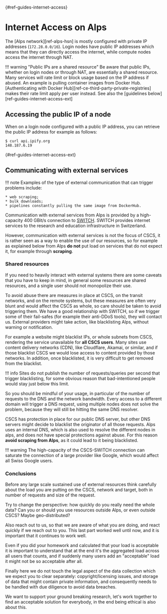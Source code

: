 [](){#ref-guides-internet-access}
# Internet Access on Alps

The [Alps network][ref-alps-hsn] is mostly configured with private IP addresses (`172.28.0.0/16`).
Login nodes have public IP addresses which means that they can directly access the internet, while compute nodes access the internet through NAT.

!!! warning "Public IPs are a shared resource"
    Be aware that public IPs, whether on login nodes or through NAT, are essentially a shared resource.
    Many services will rate limit or block usage based on the IP address if abused.
    An example is pulling container images from Docker Hub.
    [Authenticating with Docker Hub][ref-ce-third-party-private-registries] makes their rate limit apply per user instead.
    See also the [guidelines below][ref-guides-internet-access-ext]

## Accessing the public IP of a node

When on a login node configured with a public IP address, you can retrieve the public IP address for example as follows:

```console
$ curl api.ipify.org
148.187.6.19
```

[](){#ref-guides-internet-access-ext}
## Communicating with external services

!!! note
    Examples of the type of external communication that can trigger problems include:

    * web scraping;
    * bulk downloads;
    * pipelines constantly pulling the same image from DockerHub.

Communication with external services from Alps is provided by a high-capacity 400 GBit/s connection to [SWITCH](https://www.switch.ch/en/network/ip-access).
SWITCH provides internet services to the research and education infrastructure in Switzerland.

However, communication with external services is not the focus of CSCS, it is rather seen as a way to enable the use of our resources, so for example as explained below from Alps **do not** put load on services that do not expect it, for example through **scraping**.

### Shared resources

If you need to heavily interact with external systems there are some caveats that you have to keep in mind, in general some resources are shared resources, and a single user should not monopolize their use.

To avoid abuse there are measures in place at CSCS, on the transit networks, and on the remote systems, but these measures are often very blunt and would affect the CSCS as whole, so care should be taken to avoid triggering them.
We have a good relationship with SWITCH, so if we trigger some of their fail-safes (for example their anti-DDoS tools), they will contact us.
External providers might take action, like blacklisting Alps, without warning or notification.

For example a website might blacklist IPs, or whole subnets from CSCS, rendering the service unavailable for **all CSCS users**.
Many sites use content delivery networks (CDN), like Cloudflare, Akamai, or similar, and if those blacklist CSCS we would lose access to content provided by those networks.
In addition, once blacklisted, it is very difficult to get removed from the blacklist.

!!! info
    Sites do not publish the number of requests/queries per second that trigger blacklisting, for some obvious reason that bad-intentioned people would stay just below this limit.

So you should be mindful of your usage, in particular of the number of requests to the DNS and the network bandwidth.
Every access to a different domain will trigger a DNS request, using multiple nodes does not solve the problem, because they will still be hitting the same DNS resolver.

CSCS has protection in place for our public DNS server, but other DNS servers might decide to blacklist the originator of all those requests.
Alps uses an internal DNS, which is also used to resolve the different nodes in alps, and does not have special protections against abuse.
For this reason **avoid scraping from Alps**, as it could lead to it being blacklisted.

!!! warning
    The high-capacity of the CSCS-SWITCH connection can saturate the connection of a large provider like Google, which would affect all Swiss Google users.

### Conclusions

Before any large scale sustained use of external resources think carefully about the load you are putting on the CSCS, network and target, both in number of requests and size of the request.

Try to change the perspective: how quickly do you really need the whole data? Can you or should you use resources outside Alps, or even outside CSCS? Maybe geo-distributed?

Also reach out to us, so that we are aware of what you are doing, and react quickly if we reach out to you. This last part worked well until now, and it is important that it continues to work well.

Even if you did your homework and calculated that your load is acceptable it is important to understand that at the end it's the aggregated load across all users that counts, and if suddenly many users add an "acceptable" load it might not be so acceptable after all.

Finally here we do not touch the legal aspect of the data collection which we expect you to clear separately: copyright/licensing issues, and storage of data that might contain private information, and consequently needs to be handled with due diligence to avoid data breaches.

We want to support your ground breaking research, let's work together to find an acceptable solution for everybody, in the end being ethical is also about this.
